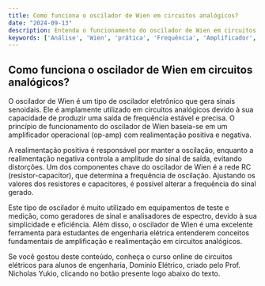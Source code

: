 ```yaml
---
title: Como funciona o oscilador de Wien em circuitos analógicos?
date: "2024-09-13"
description: Entenda o funcionamento do oscilador de Wien em circuitos analógicos e sua importância na engenharia elétrica.
keywords: ['Análise', 'Wien', 'prática', 'Frequência', 'Amplificador', 'Detalhe', 'Digital']
---
```


## Como funciona o oscilador de Wien em circuitos analógicos?

O oscilador de Wien é um tipo de oscilador eletrônico que gera sinais senoidais. Ele é amplamente utilizado em circuitos analógicos devido à sua capacidade de produzir uma saída de frequência estável e precisa. O princípio de funcionamento do oscilador de Wien baseia-se em um amplificador operacional (op-amp) com realimentação positiva e negativa.

A realimentação positiva é responsável por manter a oscilação, enquanto a realimentação negativa controla a amplitude do sinal de saída, evitando distorções. Um dos componentes chave do oscilador de Wien é a rede RC (resistor-capacitor), que determina a frequência de oscilação. Ajustando os valores dos resistores e capacitores, é possível alterar a frequência do sinal gerado.

Este tipo de oscilador é muito utilizado em equipamentos de teste e medição, como geradores de sinal e analisadores de espectro, devido à sua simplicidade e eficiência. Além disso, o oscilador de Wien é uma excelente ferramenta para estudantes de engenharia elétrica entenderem conceitos fundamentais de amplificação e realimentação em circuitos analógicos.

Se você gostou deste conteúdo, conheça o curso online de circuitos elétricos para alunos de engenharia, Domínio Elétrico, criado pelo Prof. Nicholas Yukio, clicando no botão presente logo abaixo do texto.